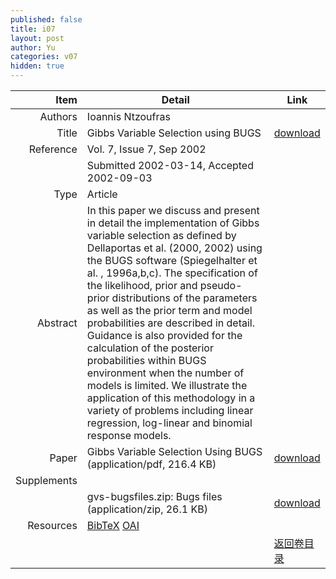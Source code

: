 ```yaml
---
published: false
title: i07
layout: post
author: Yu
categories: v07
hidden: true
---
```


| Item | Detail | Link |
|---:|---|---|
| Authors | Ioannis Ntzoufras| |
| Title |Gibbs Variable Selection using BUGS | [download](http://www.jstatsoft.org/v07/i07/paper) |
| Reference |Vol. 7, Issue 7, Sep 2002 | |
| | Submitted 2002-03-14, Accepted 2002-09-03| | 
| Type | Article| |
| Abstract | In this paper we discuss and present in detail the implementation of Gibbs variable selection as defined by Dellaportas et al. (2000, 2002) using the BUGS software (Spiegelhalter et al. , 1996a,b,c). The specification of the likelihood, prior and pseudo-prior distributions of the parameters as well as the prior term and model probabilities are described in detail. Guidance is also provided for the calculation of the posterior probabilities within BUGS environment when the number of models is limited. We illustrate the application of this methodology in a variety of problems including linear regression, log-linear and binomial response models.| |
| Paper | Gibbs Variable Selection Using BUGS  (application/pdf, 216.4 KB)| [download](http://www.jstatsoft.org/v07/i07/paper) |
| Supplements | | |
| |gvs-bugsfiles.zip: Bugs files  (application/zip, 26.1 KB)|  [download](http://www.jstatsoft.org/v07/i07/supp/1) |
| Resources | [BibTeX](http://www.jstatsoft.org/v07/i07/bibtex) [OAI](http://www.jstatsoft.org/oai?verb=GetRecord&identifier=oai.jstatsoft/v07/i07&prefix=oai_dc)| |
| |  | [返回卷目录]({{site.baseurl}}/volume/v07.html) |